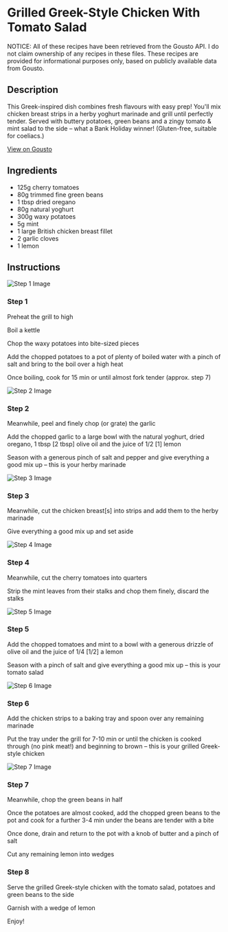 # Grilled Greek-Style Chicken With Tomato Salad

NOTICE: All of these recipes have been retrieved from the Gousto API. I do not claim ownership of any recipes in these files. These recipes are provided for informational purposes only, based on publicly available data from Gousto.

## Description

This Greek-inspired dish combines fresh flavours with easy prep! You'll mix chicken breast strips in a herby yoghurt marinade and grill until perfectly tender. Served with buttery potatoes, green beans and a zingy tomato & mint salad to the side – what a Bank Holiday winner! (Gluten-free, suitable for coeliacs.)

[View on Gousto](https://www.gousto.co.uk/recipes/cookbook/grilled-greek-style-chicken-with-tomato-salad)

## Ingredients

- 125g cherry tomatoes
- 80g trimmed fine green beans
- 1 tbsp dried oregano
- 80g natural yoghurt
- 300g waxy potatoes
- 5g mint
- 1 large British chicken breast fillet
- 2 garlic cloves
- 1 lemon

## Instructions

![Step 1 Image](https://production-media.gousto.co.uk/cms/recipe-step-image/2106.-step-1-x200.jpg)

### Step 1

Preheat the grill to high


Boil a kettle


Chop the waxy potatoes into bite-sized pieces


Add the chopped potatoes to a pot of plenty of boiled water with a pinch of salt and bring to the boil over a high heat


Once boiling, cook for 15 min or until almost fork tender (approx. step 7)

![Step 2 Image](https://production-media.gousto.co.uk/cms/recipe-step-image/2106.-step-2-x200.jpg)

### Step 2

Meanwhile, peel and finely chop (or grate) the garlic


Add the chopped garlic to a large bowl with the natural yoghurt, dried oregano, 1 tbsp <span class="text-danger">[2 tbsp]</span> olive oil and the juice of 1/2 <span class="text-danger">[1]</span> lemon


Season with a generous pinch of salt and pepper and give everything a good mix up – this is your herby marinade

![Step 3 Image](https://production-media.gousto.co.uk/cms/recipe-step-image/2106.-step-3-x200.jpg)

### Step 3

Meanwhile, cut the chicken breast<span class="text-danger">[s]</span> into strips and add them to the herby marinade


Give everything a good mix up and set aside

![Step 4 Image](https://production-media.gousto.co.uk/cms/recipe-step-image/2106.-step-4-x200.jpg)

### Step 4

Meanwhile, cut the cherry tomatoes into quarters


Strip the mint leaves from their stalks and chop them finely, discard the stalks

![Step 5 Image](https://production-media.gousto.co.uk/cms/recipe-step-image/2106.-step-5-x200.jpg)

### Step 5

Add the chopped tomatoes and mint to a bowl with a generous drizzle of olive oil and the juice of 1/4 <span class="text-danger">[1/2]</span> a lemon


Season with a pinch of salt and give everything a good mix up – this is your tomato salad

![Step 6 Image](https://production-media.gousto.co.uk/cms/recipe-step-image/2106.-step-6-x200.jpg)

### Step 6

Add the chicken strips to a baking tray and spoon over any remaining marinade 


Put the tray under the grill for 7-10 min or until the chicken is cooked through (no pink meat!) and beginning to brown – this<span class="text-highlight"> is your grilled Greek-style chicken</span>

![Step 7 Image](https://production-media.gousto.co.uk/cms/recipe-step-image/2106.-step-7-x200.jpg)

### Step 7

Meanwhile, chop the green beans in half


Once the potatoes are almost cooked, add the chopped green beans to the pot and cook for a further 3-4 min under the beans are tender with a bite


Once done, drain and return to the pot with a knob of butter and a pinch of salt


Cut any remaining lemon into wedges

### Step 8

Serve the <span class="text-highlight">grilled Greek-style chicken</span> with the <span class="text-highlight">tomato salad, potatoes and</span> <span class="text-highlight">green </span>beans to the side 


Garnish with a wedge of lemon


Enjoy!

